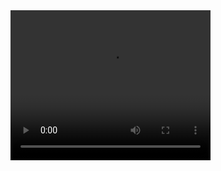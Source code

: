 <video width="320" height="240" controls>
  <source src="/_media/hunting-the-beast.mp3" type="video/mp4">
Your browser does not support the video tag.
</video>
